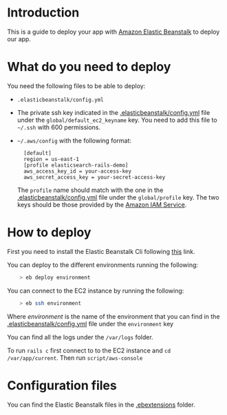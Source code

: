 # Introduction

This is a guide to deploy your app with [Amazon Elastic Beanstalk](http://docs.aws.amazon.com/elasticbeanstalk/latest/dg/Welcome.html) to deploy our app.

# What do you need to deploy

You need the following files to be able to deploy:
  - `.elasticbeanstalk/config.yml`
  - The private ssh key indicated in the [.elasticbeanstalk/config.yml](.elasticbeanstalk/config.yml) file under the `global/default_ec2_keyname` key. You need to add this file to `~/.ssh` with 600 permissions.
  - `~/.aws/config` with the following format:

    ```
      [default]
      region = us-east-1
      [profile elasticsearch-rails-demo]
      aws_access_key_id = your-access-key
      aws_secret_access_key = your-secret-access-key
    ```
    The `profile` name should match with the one in the [.elasticbeanstalk/config.yml](.elasticbeanstalk/config.yml) file under the `global/profile` key. The two keys should be those provided by the [Amazon IAM Service](https://aws.amazon.com/documentation/iam/).

# How to deploy

First you need to install the Elastic Beanstalk Cli following [this](http://docs.aws.amazon.com/elasticbeanstalk/latest/dg/eb-cli3-install.html) link.

You can deploy to the different environments running the following:

```bash
    > eb deploy environment
```

You can connect to the EC2 instance by running the following:

```bash
    > eb ssh environment
```

Where *environment* is the name of the environment that you can find in the [.elasticbeanstalk/config.yml](.elasticbeanstalk/config.yml) file under the `environment` key

You can find all the logs under the `/var/logs` folder.

To run `rails c` first connect to to the EC2 instance and `cd /var/app/current`. Then run `script/aws-console`

# Configuration files

You can find the Elastic Beanstalk files in the [.ebextensions](.ebextensions) folder.

